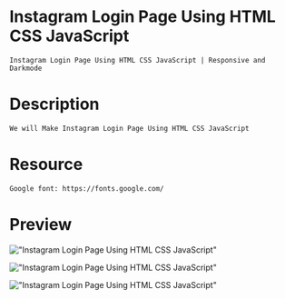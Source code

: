 # Instagram Login Page Using HTML CSS JavaScript

    Instagram Login Page Using HTML CSS JavaScript | Responsive and Darkmode

# Description

    We will Make Instagram Login Page Using HTML CSS JavaScript

# Resource

    Google font: https://fonts.google.com/

# Preview

!["Instagram Login Page Using HTML CSS JavaScript"](https://user-images.githubusercontent.com/67447840/121037267-82218e80-c7d9-11eb-930b-63a3a3d65c43.png "Instagram Login Page Using HTML CSS JavaScript")

!["Instagram Login Page Using HTML CSS JavaScript"](https://user-images.githubusercontent.com/67447840/121037323-8ea5e700-c7d9-11eb-80ce-d2d1486f7775.png "Instagram Login Page Using HTML CSS JavaScript")

!["Instagram Login Page Using HTML CSS JavaScript"](https://user-images.githubusercontent.com/67447840/121037391-9e253000-c7d9-11eb-9536-33e1379a10e8.png "Instagram Login Page Using HTML CSS JavaScript")
